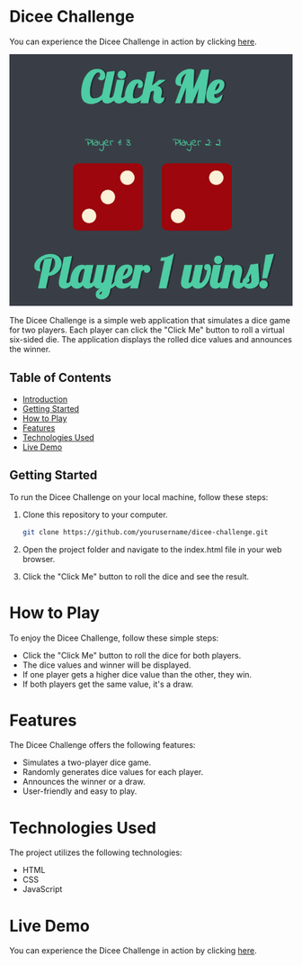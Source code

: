 # Dicee Challenge
You can experience the Dicee Challenge in action by clicking [here](#).

![Dicee Challenge Preview](./images/preview.png)

The Dicee Challenge is a simple web application that simulates a dice game for two players. Each player can click the "Click Me" button to roll a virtual six-sided die. The application displays the rolled dice values and announces the winner.


## Table of Contents

- [Introduction](#dicee-challenge)
- [Getting Started](#getting-started)
- [How to Play](#how-to-play)
- [Features](#features)
- [Technologies Used](#technologies-used)
- [Live Demo](#live-demo)

## Getting Started

To run the Dicee Challenge on your local machine, follow these steps:

1. Clone this repository to your computer.

   ```bash
   git clone https://github.com/yourusername/dicee-challenge.git
2. Open the project folder and navigate to the index.html file in your web browser.

3. Click the "Click Me" button to roll the dice and see the result.

# How to Play

To enjoy the Dicee Challenge, follow these simple steps:

- Click the "Click Me" button to roll the dice for both players.
- The dice values and winner will be displayed.
- If one player gets a higher dice value than the other, they win.
- If both players get the same value, it's a draw.

# Features

The Dicee Challenge offers the following features:

- Simulates a two-player dice game.
- Randomly generates dice values for each player.
- Announces the winner or a draw.
- User-friendly and easy to play.

# Technologies Used

The project utilizes the following technologies:

- HTML
- CSS
- JavaScript

# Live Demo

You can experience the Dicee Challenge in action by clicking [here](#).
